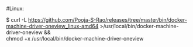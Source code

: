 #Linux:

$ curl -L https://github.com/Pooja-S-Rao/releases/tree/master/bin/docker-machine-driver-oneview_linux-amd64 >/usr/local/bin/docker-machine-driver-oneview && \
  chmod +x /usr/local/bin/docker-machine-driver-oneview
